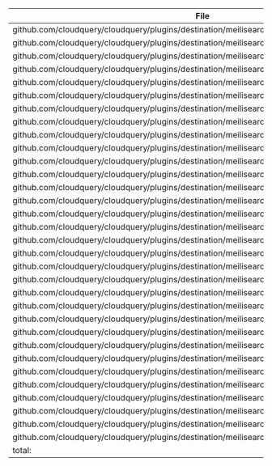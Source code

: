 | File | Function | Coverage |
| --- | --- | --- |
| github.com/cloudquery/cloudquery/plugins/destination/meilisearch/v2/client/client.go:40: | DeleteStale | 0.0% |
| github.com/cloudquery/cloudquery/plugins/destination/meilisearch/v2/client/client.go:44: | verifyVersion | 68.8% |
| github.com/cloudquery/cloudquery/plugins/destination/meilisearch/v2/client/client.go:77: | New | 71.4% |
| github.com/cloudquery/cloudquery/plugins/destination/meilisearch/v2/client/hash.go:14: | hashUUID | 100.0% |
| github.com/cloudquery/cloudquery/plugins/destination/meilisearch/v2/client/index.go:20: | init | 87.5% |
| github.com/cloudquery/cloudquery/plugins/destination/meilisearch/v2/client/index.go:35: | canMigrate | 0.0% |
| github.com/cloudquery/cloudquery/plugins/destination/meilisearch/v2/client/index.go:39: | tableIndexSchema | 100.0% |
| github.com/cloudquery/cloudquery/plugins/destination/meilisearch/v2/client/index.go:47: | tablesIndexSchemas | 100.0% |
| github.com/cloudquery/cloudquery/plugins/destination/meilisearch/v2/client/index.go:57: | indexes | 80.0% |
| github.com/cloudquery/cloudquery/plugins/destination/meilisearch/v2/client/index.go:85: | configureIndex | 58.6% |
| github.com/cloudquery/cloudquery/plugins/destination/meilisearch/v2/client/index.go:137: | createIndex | 71.4% |
| github.com/cloudquery/cloudquery/plugins/destination/meilisearch/v2/client/index.go:155: | recreateIndex | 0.0% |
| github.com/cloudquery/cloudquery/plugins/destination/meilisearch/v2/client/index.go:162: | deleteIndex | 0.0% |
| github.com/cloudquery/cloudquery/plugins/destination/meilisearch/v2/client/migrate.go:11: | MigrateTables | 63.0% |
| github.com/cloudquery/cloudquery/plugins/destination/meilisearch/v2/client/read.go:14: | Read | 76.2% |
| github.com/cloudquery/cloudquery/plugins/destination/meilisearch/v2/client/read.go:53: | docToRecord | 80.0% |
| github.com/cloudquery/cloudquery/plugins/destination/meilisearch/v2/client/spec.go:51: | validate | 50.0% |
| github.com/cloudquery/cloudquery/plugins/destination/meilisearch/v2/client/spec.go:62: | setDefaults | 100.0% |
| github.com/cloudquery/cloudquery/plugins/destination/meilisearch/v2/client/spec.go:82: | getClient | 30.0% |
| github.com/cloudquery/cloudquery/plugins/destination/meilisearch/v2/client/spec.go:116: | JSONSchemaExtend | 0.0% |
| github.com/cloudquery/cloudquery/plugins/destination/meilisearch/v2/client/spec/gen/main.go:13: | main | 0.0% |
| github.com/cloudquery/cloudquery/plugins/destination/meilisearch/v2/client/spec/gen/main.go:20: | currDir | 0.0% |
| github.com/cloudquery/cloudquery/plugins/destination/meilisearch/v2/client/task.go:10: | waitTask | 66.7% |
| github.com/cloudquery/cloudquery/plugins/destination/meilisearch/v2/client/transform.go:12: | timestampValues | 100.0% |
| github.com/cloudquery/cloudquery/plugins/destination/meilisearch/v2/client/transform.go:23: | getValues | 100.0% |
| github.com/cloudquery/cloudquery/plugins/destination/meilisearch/v2/client/transform.go:37: | transpose | 100.0% |
| github.com/cloudquery/cloudquery/plugins/destination/meilisearch/v2/client/transform.go:52: | reverseTransform | 90.3% |
| github.com/cloudquery/cloudquery/plugins/destination/meilisearch/v2/client/write.go:12: | Write | 66.7% |
| github.com/cloudquery/cloudquery/plugins/destination/meilisearch/v2/client/write.go:19: | WriteTableBatch | 77.3% |
| github.com/cloudquery/cloudquery/plugins/destination/meilisearch/v2/client/write.go:60: | toMap | 100.0% |
| github.com/cloudquery/cloudquery/plugins/destination/meilisearch/v2/client/write.go:71: | transform | 88.9% |
| github.com/cloudquery/cloudquery/plugins/destination/meilisearch/v2/main.go:13: | main | 0.0% |
| total: | (statements) | 69.9% |
